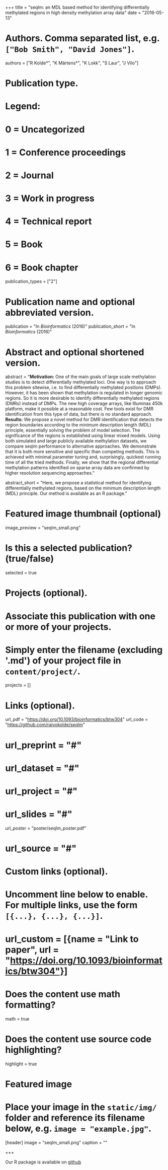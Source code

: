 +++
title = "seqlm: an MDL based method for identifying differentially methylated regions in high density methylation array data"
date = "2016-05-13"

# Authors. Comma separated list, e.g. `["Bob Smith", "David Jones"]`.
authors = ["R Kolde&ast;", "K Märtens&ast;", "K Lokk", "S Laur", "J Vilo"]

# Publication type.
# Legend:
# 0 = Uncategorized
# 1 = Conference proceedings
# 2 = Journal
# 3 = Work in progress
# 4 = Technical report
# 5 = Book
# 6 = Book chapter
publication_types = ["2"]

# Publication name and optional abbreviated version.
publication = "In *Bioinformatics* (2016)"
publication_short = "In *Bioinformatics* (2016)"

# Abstract and optional shortened version.
abstract = "**Motivation:** One of the main goals of large scale methylation studies is to detect differentially methylated loci. One way is to approach this problem sitewise, i.e. to find differentially methylated positions (DMPs). However, it has been shown that methylation is regulated in longer genomic regions. So it is more desirable to identify differentially methylated regions (DMRs) instead of DMPs. The new high coverage arrays, like Illuminas 450k platform, make it possible at a reasonable cost. Few tools exist for DMR identification from this type of data, but there is no standard approach. <br/> **Results:** We propose a novel method for DMR identification that detects the region boundaries according to the minimum description length (MDL) principle, essentially solving the problem of model selection. The significance of the regions is established using linear mixed models. Using both simulated and large publicly available methylation datasets, we compare seqlm performance to alternative approaches. We demonstrate that it is both more sensitive and specific than competing methods. This is achieved with minimal parameter tuning and, surprisingly, quickest running time of all the tried methods. Finally, we show that the regional differential methylation patterns identified on sparse array data are confirmed by higher resolution sequencing approaches."

abstract_short = "Here, we propose a statistical method for identifying differentially methylated regions, based on the minimum description length (MDL) principle. Our method is available as an R package."

# Featured image thumbnail (optional)
image_preview = "seqlm_small.png"

# Is this a selected publication? (true/false)
selected = true

# Projects (optional).
#   Associate this publication with one or more of your projects.
#   Simply enter the filename (excluding '.md') of your project file in `content/project/`.
projects = []

# Links (optional).
url_pdf = "https://doi.org/10.1093/bioinformatics/btw304"
url_code = "https://github.com/raivokolde/seqlm"
# url_preprint = "#"
# url_dataset = "#"
# url_project = "#"
# url_slides = "#"
url_poster = "poster/seqlm_poster.pdf"
# url_source = "#"

# Custom links (optional).
#   Uncomment line below to enable. For multiple links, use the form `[{...}, {...}, {...}]`.
# url_custom = [{name = "Link to paper", url = "https://doi.org/10.1093/bioinformatics/btw304"}]

# Does the content use math formatting?
math = true

# Does the content use source code highlighting?
highlight = true

# Featured image
# Place your image in the `static/img/` folder and reference its filename below, e.g. `image = "example.jpg"`.
[header]
image = "seqlm_small.png"
caption = ""

+++

Our R package is available on [github](https://github.com/raivokolde/seqlm)
